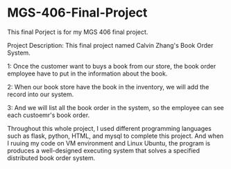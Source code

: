 # MGS-406-Final-Project
This final Porject is for my MGS 406 final project.

Project Description: This final project named Calvin Zhang's Book Order System. 

1: Once the customer want to buys a book from our store, the book order employee have to put in the information about the book.

2: When our book store have the book in the inventory, we will add the record into our system.

3: And we will list all the book order in the system, so the employee can see each custoemr's book order. 

Throughout this whole project, I used different programming languages such as flask, python, HTML, and mysql to complete this project. And when I ruuing my code on VM environment and Linux Ubuntu, the program is produces a well-designed executing system that solves a specified distributed book order system. 
